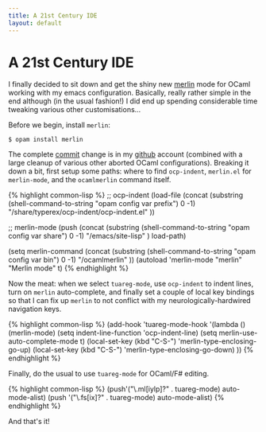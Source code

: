 ```yaml
---
title: A 21st Century IDE
layout: default
---
```


# A 21st Century IDE

I finally decided to sit down and get the shiny new [merlin][] mode for OCaml working with my emacs configuration. Basically, really rather simple in the end although (in the usual fashion!) I did end up spending considerable time tweaking various other customisations...

Before we begin, install `merlin`:

    $ opam install merlin

The complete [commit][] change is in my [github][] account (combined with a large cleanup of various other aborted OCaml configurations). Breaking it down a bit, first setup some paths: where to find `ocp-indent`,  `merlin.el` for `merlin-mode`, and the `ocamlmerlin` command itself.

{% highlight common-lisp %}
;; ocp-indent
(load-file (concat
            (substring (shell-command-to-string "opam config var prefix") 0 -1)
            "/share/typerex/ocp-indent/ocp-indent.el"
            ))

;; merlin-mode
(push (concat
       (substring (shell-command-to-string "opam config var share") 0 -1)
       "/emacs/site-lisp"
       )
      load-path)

(setq merlin-command
      (concat
       (substring (shell-command-to-string "opam config var bin") 0 -1)
       "/ocamlmerlin"
       ))
(autoload 'merlin-mode "merlin" "Merlin mode" t)
{% endhighlight %}

Now the meat: when we select `tuareg-mode`, use `ocp-indent` to indent lines, turn on `merlin` auto-complete, and finally set a couple of local key bindings so that I can fix up `merlin` to not conflict with my neurologically-hardwired navigation keys.

{% highlight common-lisp %}
(add-hook 'tuareg-mode-hook
          '(lambda ()
             (merlin-mode)
             (setq indent-line-function 'ocp-indent-line)
             (setq merlin-use-auto-complete-mode t)
             (local-set-key (kbd "C-S-<up>") 'merlin-type-enclosing-go-up)
             (local-set-key (kbd "C-S-<down>") 'merlin-type-enclosing-go-down)
             ))
{% endhighlight %}

Finally, do the usual to use `tuareg-mode` for OCaml/F# editing.

{% highlight common-lisp %}
(push'("\\.ml[iylp]?" . tuareg-mode) auto-mode-alist)
(push '("\\.fs[ix]?" . tuareg-mode) auto-mode-alist)
{% endhighlight %}

And that's it!

[merlin]: http://kiwi.iuwt.fr/~asmanur/blog/merlin/
[commit]: https://github.com/mor1/rc-files/commit/4a2b0be59081d6df0640af39b48c75c20443c8dc
[github]: http://github.com/mor1

